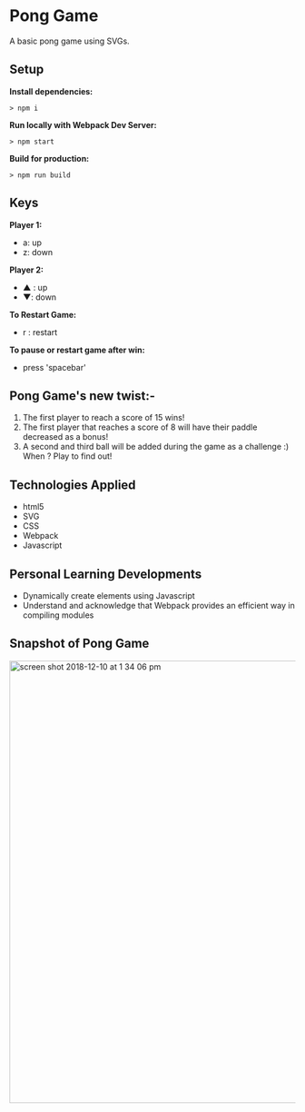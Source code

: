 # Pong Game

A basic pong game using SVGs.

## Setup

**Install dependencies:**

`> npm i`

**Run locally with Webpack Dev Server:**

`> npm start`

**Build for production:**

`> npm run build`

## Keys

**Player 1:**
* a: up
* z: down

**Player 2:**
* ▲ : up
* ▼: down


**To Restart Game:**
* r : restart

**To pause or restart game after win:**
*  press 'spacebar' 


## Pong Game's new twist:- 

1. The first player to reach a score of 15 wins! 
2. The first player that reaches a score of 8 will have their paddle decreased as a bonus! 
3. A second and third ball will be added during the game as a challenge :) 
   When ? Play to find out! 



## Technologies Applied 

* html5
* SVG
* CSS
* Webpack
* Javascript


## Personal Learning Developments 

* Dynamically create elements using Javascript
* Understand and acknowledge that Webpack provides an efficient way in compiling modules

## Snapshot of Pong Game 
 
<img width="779" alt="screen shot 2018-12-10 at 1 34 06 pm" src="https://user-images.githubusercontent.com/43800526/49763106-9922ac80-fc80-11e8-91e3-9035121aed88.png">
